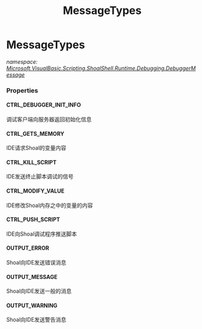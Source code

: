 ﻿---
title: MessageTypes
---

# MessageTypes
_namespace: [Microsoft.VisualBasic.Scripting.ShoalShell.Runtime.Debugging.DebuggerMessage](N-Microsoft.VisualBasic.Scripting.ShoalShell.Runtime.Debugging.DebuggerMessage.html)_





### Properties

#### CTRL_DEBUGGER_INIT_INFO
调试客户端向服务器返回初始化信息
#### CTRL_GETS_MEMORY
IDE请求Shoal的变量内容
#### CTRL_KILL_SCRIPT
IDE发送终止脚本调试的信号
#### CTRL_MODIFY_VALUE
IDE修改Shoal内存之中的变量的内容
#### CTRL_PUSH_SCRIPT
IDE向Shoal调试程序推送脚本
#### OUTPUT_ERROR
Shoal向IDE发送错误消息
#### OUTPUT_MESSAGE
Shoal向IDE发送一般的消息
#### OUTPUT_WARNING
Shoal向IDE发送警告消息

